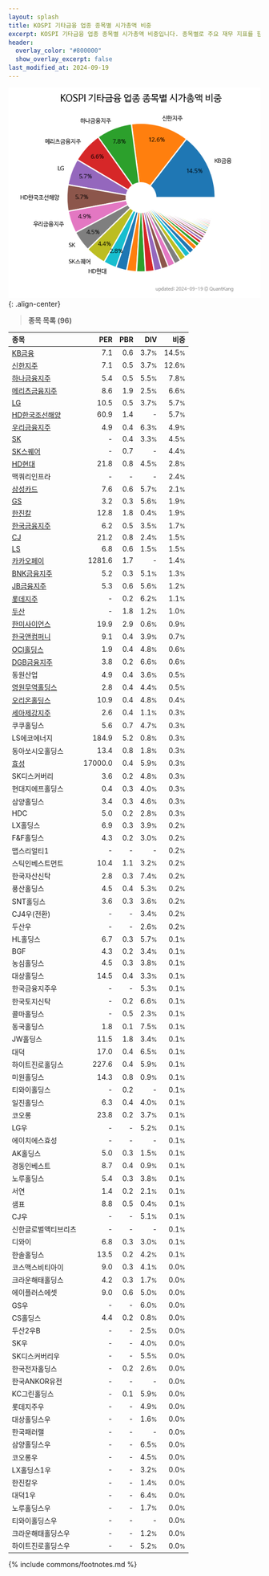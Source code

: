 ```yaml
---
layout: splash
title: KOSPI 기타금융 업종 종목별 시가총액 비중
excerpt: KOSPI 기타금융 업종 종목별 시가총액 비중입니다. 종목별로 주요 재무 지표를 함께 표시합니다.
header:
  overlay_color: "#800000"
  show_overlay_excerpt: false
last_modified_at: 2024-09-19
---
```



![KOSPI 기타금융 업종 종목별 시가총액 비중](/stats/sector/images/kospi_업종_기타금융_종목.png){: .align-center}


> **종목 목록 (96)**<a id="list"></a>

| **종목** | **PER** | **PBR** | **DIV** | **비중** |
| :------- | ------: | ------: | ------: | -------: |
| [KB금융](/105560/) | 7.1 | 0.6 | 3.7<small>%</small> | 14.5<small>%</small> |
| [신한지주](/055550/) | 7.1 | 0.5 | 3.7<small>%</small> | 12.6<small>%</small> |
| [하나금융지주](/086790/) | 5.4 | 0.5 | 5.5<small>%</small> | 7.8<small>%</small> |
| [메리츠금융지주](/138040/) | 8.6 | 1.9 | 2.5<small>%</small> | 6.6<small>%</small> |
| [LG](/003550/) | 10.5 | 0.5 | 3.7<small>%</small> | 5.7<small>%</small> |
| [HD한국조선해양](/009540/) | 60.9 | 1.4 | - | 5.7<small>%</small> |
| [우리금융지주](/316140/) | 4.9 | 0.4 | 6.3<small>%</small> | 4.9<small>%</small> |
| [SK](/034730/) | - | 0.4 | 3.3<small>%</small> | 4.5<small>%</small> |
| [SK스퀘어](/402340/) | - | 0.7 | - | 4.4<small>%</small> |
| [HD현대](/267250/) | 21.8 | 0.8 | 4.5<small>%</small> | 2.8<small>%</small> |
| 맥쿼리인프라 | - | - | - | 2.4<small>%</small> |
| [삼성카드](/029780/) | 7.6 | 0.6 | 5.7<small>%</small> | 2.1<small>%</small> |
| [GS](/078930/) | 3.2 | 0.3 | 5.6<small>%</small> | 1.9<small>%</small> |
| [한진칼](/180640/) | 12.8 | 1.8 | 0.4<small>%</small> | 1.9<small>%</small> |
| [한국금융지주](/071050/) | 6.2 | 0.5 | 3.5<small>%</small> | 1.7<small>%</small> |
| [CJ](/001040/) | 21.2 | 0.8 | 2.4<small>%</small> | 1.5<small>%</small> |
| [LS](/006260/) | 6.8 | 0.6 | 1.5<small>%</small> | 1.5<small>%</small> |
| [카카오페이](/377300/) | 1281.6 | 1.7 | - | 1.4<small>%</small> |
| [BNK금융지주](/138930/) | 5.2 | 0.3 | 5.1<small>%</small> | 1.3<small>%</small> |
| [JB금융지주](/175330/) | 5.3 | 0.6 | 5.6<small>%</small> | 1.2<small>%</small> |
| [롯데지주](/004990/) | - | 0.2 | 6.2<small>%</small> | 1.1<small>%</small> |
| [두산](/000150/) | - | 1.8 | 1.2<small>%</small> | 1.0<small>%</small> |
| [한미사이언스](/008930/) | 19.9 | 2.9 | 0.6<small>%</small> | 0.9<small>%</small> |
| [한국앤컴퍼니](/000240/) | 9.1 | 0.4 | 3.9<small>%</small> | 0.7<small>%</small> |
| [OCI홀딩스](/010060/) | 1.9 | 0.4 | 4.8<small>%</small> | 0.6<small>%</small> |
| [DGB금융지주](/139130/) | 3.8 | 0.2 | 6.6<small>%</small> | 0.6<small>%</small> |
| 동원산업 | 4.9 | 0.4 | 3.6<small>%</small> | 0.5<small>%</small> |
| [영원무역홀딩스](/009970/) | 2.8 | 0.4 | 4.4<small>%</small> | 0.5<small>%</small> |
| [오리온홀딩스](/001800/) | 10.9 | 0.4 | 4.8<small>%</small> | 0.4<small>%</small> |
| [세아제강지주](/003030/) | 2.6 | 0.4 | 1.1<small>%</small> | 0.3<small>%</small> |
| 쿠쿠홀딩스 | 5.6 | 0.7 | 4.7<small>%</small> | 0.3<small>%</small> |
| LS에코에너지 | 184.9 | 5.2 | 0.8<small>%</small> | 0.3<small>%</small> |
| 동아쏘시오홀딩스 | 13.4 | 0.8 | 1.8<small>%</small> | 0.3<small>%</small> |
| [효성](/004800/) | 17000.0 | 0.4 | 5.9<small>%</small> | 0.3<small>%</small> |
| SK디스커버리 | 3.6 | 0.2 | 4.8<small>%</small> | 0.3<small>%</small> |
| 현대지에프홀딩스 | 0.4 | 0.3 | 4.0<small>%</small> | 0.3<small>%</small> |
| 삼양홀딩스 | 3.4 | 0.3 | 4.6<small>%</small> | 0.3<small>%</small> |
| HDC | 5.0 | 0.2 | 2.8<small>%</small> | 0.3<small>%</small> |
| LX홀딩스 | 6.9 | 0.3 | 3.9<small>%</small> | 0.2<small>%</small> |
| F&F홀딩스 | 4.3 | 0.2 | 3.0<small>%</small> | 0.2<small>%</small> |
| 맵스리얼티1 | - | - | - | 0.2<small>%</small> |
| 스틱인베스트먼트 | 10.4 | 1.1 | 3.2<small>%</small> | 0.2<small>%</small> |
| 한국자산신탁 | 2.8 | 0.3 | 7.4<small>%</small> | 0.2<small>%</small> |
| 풍산홀딩스 | 4.5 | 0.4 | 5.3<small>%</small> | 0.2<small>%</small> |
| SNT홀딩스 | 3.6 | 0.3 | 3.6<small>%</small> | 0.2<small>%</small> |
| CJ4우(전환) | - | - | 3.4<small>%</small> | 0.2<small>%</small> |
| 두산우 | - | - | 2.6<small>%</small> | 0.2<small>%</small> |
| HL홀딩스 | 6.7 | 0.3 | 5.7<small>%</small> | 0.1<small>%</small> |
| BGF | 4.3 | 0.2 | 3.4<small>%</small> | 0.1<small>%</small> |
| 농심홀딩스 | 4.5 | 0.3 | 3.8<small>%</small> | 0.1<small>%</small> |
| 대상홀딩스 | 14.5 | 0.4 | 3.3<small>%</small> | 0.1<small>%</small> |
| 한국금융지주우 | - | - | 5.3<small>%</small> | 0.1<small>%</small> |
| 한국토지신탁 | - | 0.2 | 6.6<small>%</small> | 0.1<small>%</small> |
| 콜마홀딩스 | - | 0.5 | 2.3<small>%</small> | 0.1<small>%</small> |
| 동국홀딩스 | 1.8 | 0.1 | 7.5<small>%</small> | 0.1<small>%</small> |
| JW홀딩스 | 11.5 | 1.8 | 3.4<small>%</small> | 0.1<small>%</small> |
| 대덕 | 17.0 | 0.4 | 6.5<small>%</small> | 0.1<small>%</small> |
| 하이트진로홀딩스 | 227.6 | 0.4 | 5.9<small>%</small> | 0.1<small>%</small> |
| 미원홀딩스 | 14.3 | 0.8 | 0.9<small>%</small> | 0.1<small>%</small> |
| 티와이홀딩스 | - | 0.2 | - | 0.1<small>%</small> |
| 일진홀딩스 | 6.3 | 0.4 | 4.0<small>%</small> | 0.1<small>%</small> |
| 코오롱 | 23.8 | 0.2 | 3.7<small>%</small> | 0.1<small>%</small> |
| LG우 | - | - | 5.2<small>%</small> | 0.1<small>%</small> |
| 에이치에스효성 | - | - | - | 0.1<small>%</small> |
| AK홀딩스 | 5.0 | 0.3 | 1.5<small>%</small> | 0.1<small>%</small> |
| 경동인베스트 | 8.7 | 0.4 | 0.9<small>%</small> | 0.1<small>%</small> |
| 노루홀딩스 | 5.4 | 0.3 | 3.8<small>%</small> | 0.1<small>%</small> |
| 서연 | 1.4 | 0.2 | 2.1<small>%</small> | 0.1<small>%</small> |
| 샘표 | 8.8 | 0.5 | 0.4<small>%</small> | 0.1<small>%</small> |
| CJ우 | - | - | 5.1<small>%</small> | 0.1<small>%</small> |
| 신한글로벌액티브리츠 | - | - | - | 0.1<small>%</small> |
| 디와이 | 6.8 | 0.3 | 3.0<small>%</small> | 0.1<small>%</small> |
| 한솔홀딩스 | 13.5 | 0.2 | 4.2<small>%</small> | 0.1<small>%</small> |
| 코스맥스비티아이 | 9.0 | 0.3 | 4.1<small>%</small> | 0.0<small>%</small> |
| 크라운해태홀딩스 | 4.2 | 0.3 | 1.7<small>%</small> | 0.0<small>%</small> |
| 에이플러스에셋 | 9.0 | 0.6 | 5.0<small>%</small> | 0.0<small>%</small> |
| GS우 | - | - | 6.0<small>%</small> | 0.0<small>%</small> |
| CS홀딩스 | 4.4 | 0.2 | 0.8<small>%</small> | 0.0<small>%</small> |
| 두산2우B | - | - | 2.5<small>%</small> | 0.0<small>%</small> |
| SK우 | - | - | 4.0<small>%</small> | 0.0<small>%</small> |
| SK디스커버리우 | - | - | 5.5<small>%</small> | 0.0<small>%</small> |
| 한국전자홀딩스 | - | 0.2 | 2.6<small>%</small> | 0.0<small>%</small> |
| 한국ANKOR유전 | - | - | - | 0.0<small>%</small> |
| KC그린홀딩스 | - | 0.1 | 5.9<small>%</small> | 0.0<small>%</small> |
| 롯데지주우 | - | - | 4.9<small>%</small> | 0.0<small>%</small> |
| 대상홀딩스우 | - | - | 1.6<small>%</small> | 0.0<small>%</small> |
| 한국패러랠 | - | - | - | 0.0<small>%</small> |
| 삼양홀딩스우 | - | - | 6.5<small>%</small> | 0.0<small>%</small> |
| 코오롱우 | - | - | 4.5<small>%</small> | 0.0<small>%</small> |
| LX홀딩스1우 | - | - | 3.2<small>%</small> | 0.0<small>%</small> |
| 한진칼우 | - | - | 1.4<small>%</small> | 0.0<small>%</small> |
| 대덕1우 | - | - | 6.4<small>%</small> | 0.0<small>%</small> |
| 노루홀딩스우 | - | - | 1.7<small>%</small> | 0.0<small>%</small> |
| 티와이홀딩스우 | - | - | - | 0.0<small>%</small> |
| 크라운해태홀딩스우 | - | - | 1.2<small>%</small> | 0.0<small>%</small> |
| 하이트진로홀딩스우 | - | - | 5.2<small>%</small> | 0.0<small>%</small> |

{% include commons/footnotes.md %}